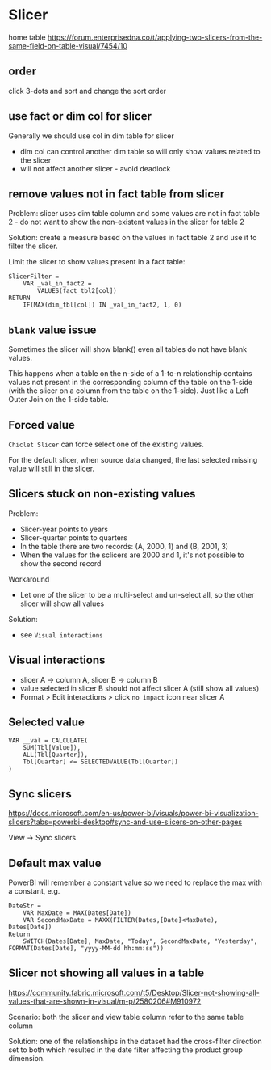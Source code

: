 # Slicer

home table
https://forum.enterprisedna.co/t/applying-two-slicers-from-the-same-field-on-table-visual/7454/10

## order
click 3-dots and sort and change the sort order

## use fact or dim col for slicer
Generally we should use col in dim table for slicer
- dim col can control another dim table so will only show values related to the slicer
- will not affect another slicer - avoid deadlock

## remove values not in fact table from slicer
Problem: slicer uses dim table column and some values are not in fact table 2 - do not want to show the non-existent values in the slicer for table 2

Solution: create a measure based on the values in fact table 2 and use it to filter the slicer.

Limit the slicer to show values present in a fact table:
```
SlicerFilter =
    VAR _val_in_fact2 =
        VALUES(fact_tbl2[col])
RETURN
    IF(MAX(dim_tbl[col]) IN _val_in_fact2, 1, 0)
```

## `blank` value issue
Sometimes the slicer will show blank() even all tables do not have blank values.

This happens when a table on the n-side of a 1-to-n relationship contains values not present in the corresponding column of the table on the 1-side (with the slicer on a column from the table on the 1-side). Just like a Left Outer Join on the 1-side table.

## Forced value
`Chiclet Slicer` can force select one of the existing values.

For the default slicer, when source data changed, the last selected missing value will still in the slicer. 

## Slicers stuck on non-existing values
Problem:
- Slicer-year points to years
- Slicer-quarter points to quarters
- In the table there are two records: (A, 2000, 1) and (B, 2001, 3)
- When the values for the sclicers are 2000 and 1, it's not possible to show the second record

Workaround
- Let one of the slicer to be a multi-select and un-select all, so the other slicer will show all values

Solution:
- see `Visual interactions`

## Visual interactions
- slicer A -> column A, slicer B -> column B
- value selected in slicer B should not affect slicer A (still show all values)
- Format > Edit interactions > click `no impact` icon near slicer A

## Selected value
```
VAR __val = CALCULATE(
    SUM(Tbl[Value]), 
    ALL(Tbl[Quarter]),
    Tbl[Quarter] <= SELECTEDVALUE(Tbl[Quarter])
)
```

## Sync slicers
https://docs.microsoft.com/en-us/power-bi/visuals/power-bi-visualization-slicers?tabs=powerbi-desktop#sync-and-use-slicers-on-other-pages

 View -> Sync slicers.

## Default max value
PowerBI will remember a constant value so we need to replace the max with a constant, e.g.
```
DateStr = 
    VAR MaxDate = MAX(Dates[Date])
    VAR SecondMaxDate = MAXX(FILTER(Dates,[Date]<MaxDate), Dates[Date])
Return 
    SWITCH(Dates[Date], MaxDate, "Today", SecondMaxDate, "Yesterday", FORMAT(Dates[Date], "yyyy-MM-dd hh:mm:ss"))
```

## Slicer not showing all values in a table
https://community.fabric.microsoft.com/t5/Desktop/Slicer-not-showing-all-values-that-are-shown-in-visual/m-p/2580206#M910972

Scenario: both the slicer and view table column refer to the same table column

Solution: one of the relationships in the dataset had the cross-filter direction set to both which resulted in the date filter affecting the product group dimension.

